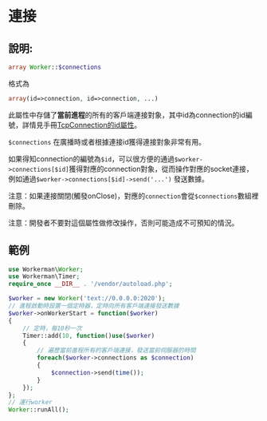 # 連接
## 說明:
```php
array Worker::$connections
```

格式為
```php
array(id=>connection, id=>connection, ...)
```

此屬性中存儲了**當前進程**的所有的客戶端連接對象，其中id為connection的id編號，詳情見手冊[TcpConnection的id屬性](../tcp-connection/id.md)。

```$connections``` 在廣播時或者根據連接id獲得連接對象非常有用。

如果得知connection的編號為```$id```，可以很方便的通過```$worker->connections[$id]```獲得對應的connection對象，從而操作對應的socket連接，例如通過```$worker->connections[$id]->send('...')``` 發送數據。

注意：如果連接關閉(觸發onClose)，對應的```connection```會從```$connections```數組裡刪除。

注意：開發者不要對這個屬性做修改操作，否則可能造成不可預知的情況。


## 範例

```php
use Workerman\Worker;
use Workerman\Timer;
require_once __DIR__ . '/vendor/autoload.php';

$worker = new Worker('text://0.0.0.0:2020');
// 進程啟動時設置一個定時器，定時向所有客戶端連接發送數據
$worker->onWorkerStart = function($worker)
{
    // 定時，每10秒一次
    Timer::add(10, function()use($worker)
    {
        // 遍歷當前進程所有的客戶端連接，發送當前伺服器的時間
        foreach($worker->connections as $connection)
        {
            $connection->send(time());
        }
    });
};
// 運行worker
Worker::runAll();
```
